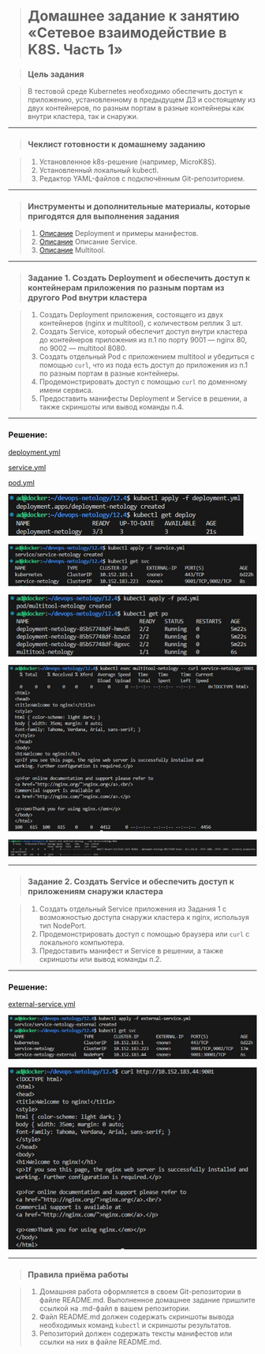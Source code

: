 > # Домашнее задание к занятию «Сетевое взаимодействие в K8S. Часть 1»

> ### Цель задания

> В тестовой среде Kubernetes необходимо обеспечить доступ к приложению, установленному в предыдущем ДЗ и состоящему из двух контейнеров, по разным портам в разные контейнеры как внутри кластера, так и снаружи.

------

> ### Чеклист готовности к домашнему заданию

> 1. Установленное k8s-решение (например, MicroK8S).
> 2. Установленный локальный kubectl.
> 3. Редактор YAML-файлов с подключённым Git-репозиторием.

------

> ### Инструменты и дополнительные материалы, которые пригодятся для выполнения задания

> 1. [Описание](https://kubernetes.io/docs/concepts/workloads/controllers/deployment/) Deployment и примеры манифестов.
> 2. [Описание](https://kubernetes.io/docs/concepts/services-networking/service/) Описание Service.
> 3. [Описание](https://github.com/wbitt/Network-MultiTool) Multitool.

------

> ### Задание 1. Создать Deployment и обеспечить доступ к контейнерам приложения по разным портам из другого Pod внутри кластера

> 1. Создать Deployment приложения, состоящего из двух контейнеров (nginx и multitool), с количеством реплик 3 шт.
> 2. Создать Service, который обеспечит доступ внутри кластера до контейнеров приложения из п.1 по порту 9001 — nginx 80, по 9002 — multitool 8080.
> 3. Создать отдельный Pod с приложением multitool и убедиться с помощью `curl`, что из пода есть доступ до приложения из п.1 по разным портам в разные контейнеры.
> 4. Продемонстрировать доступ с помощью `curl` по доменному имени сервиса.
> 5. Предоставить манифесты Deployment и Service в решении, а также скриншоты или вывод команды п.4.

------
### Решение:

[deployment.yml](./deployment.yml)

[service.yml](./service.yml)

[pod.yml](./pod.yml)

![](Kuber_12.4_1.1.jpg)

![](Kuber_12.4_1.2.jpg)

![](Kuber_12.4_1.3.jpg)

![](Kuber_12.4_1.4.jpg)

![](Kuber_12.4_1.5.jpg)

------
> ### Задание 2. Создать Service и обеспечить доступ к приложениям снаружи кластера

> 1. Создать отдельный Service приложения из Задания 1 с возможностью доступа снаружи кластера к nginx, используя тип NodePort.
> 2. Продемонстрировать доступ с помощью браузера или `curl` с локального компьютера.
> 3. Предоставить манифест и Service в решении, а также скриншоты или вывод команды п.2.

------
### Решение:

[external-service.yml](./external-service.yml)

![](Kuber_12.4_2.1.jpg)

![](Kuber_12.4_2.2.jpg)


------

> ### Правила приёма работы

> 1. Домашняя работа оформляется в своем Git-репозитории в файле README.md. Выполненное домашнее задание пришлите ссылкой на .md-файл в вашем репозитории.
> 2. Файл README.md должен содержать скриншоты вывода необходимых команд `kubectl` и скриншоты результатов.
> 3. Репозиторий должен содержать тексты манифестов или ссылки на них в файле README.md.